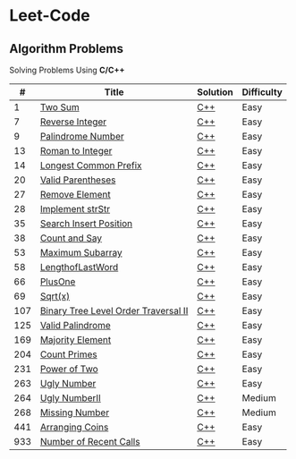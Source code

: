 # Leet-Code 
## Algorithm Problems

Solving Problems Using **C/C++**

|#| Title | Solution | Difficulty |
|---| ----- | -------- | ---------- |
|1|[Two Sum](https://leetcode.com/problems/two-sum/)| [C++](./Algorithms/TwoSum/two_sum.cpp)|Easy|
|7|[Reverse Integer](https://leetcode.com/problems/reverse-integer/)| [C++](./Algorithms/ReverseInteger/Reverse_Integer.cpp)|Easy|
|9|[Palindrome Number](https://leetcode.com/problems/palindrome-number/)| [C++](./Algorithms/PalindromeNumber/Palindrome_Number.cpp)|Easy|
|13|[Roman to Integer](https://leetcode.com/problems/roman-to-integer/)| [C++](./Algorithms/RomanToInteger/Roman_To_Integer.cpp)|Easy|
|14|[Longest Common Prefix](https://leetcode.com/problems/longest-common-prefix/)| [C++](./Algorithms/LongestCommonPrefix/Longest_Common_Prefix.cpp)|Easy|
|20|[Valid Parentheses](https://leetcode.com/problems/valid-parentheses/)| [C++](./Algorithms/ValidParentheses/Valid_Parentheses.cpp)|Easy|
|27|[Remove Element](https://leetcode.com/problems/remove-element/)| [C++](./Algorithms/RemoveElement/Remove_Element.cpp)|Easy|
|28|[Implement strStr](https://leetcode.com/problems/implement-strstr/)| [C++](./Algorithms/ImplementstrStr/Implement_strStr.cpp)|Easy|
|35|[Search Insert Position](https://leetcode.com/problems/search-insert-position/)| [C++](./Algorithms/searchInsert/search_Insert.cpp)|Easy|
|38|[Count and Say](https://leetcode.com/problems/count-and-say/)| [C++](./Algorithms/CountAndSay/Count_and_Say.cpp)|Easy|
|53|[Maximum Subarray](https://leetcode.com/problems/maximum-subarray/)| [C++](./Algorithms/MaximumSubarray/MaximumSubarray.cpp)|Easy|
|58|[LengthofLastWord](https://leetcode.com/problems/length-of-last-word/)| [C++](./Algorithms/LengthofLastWord/LengthOfLastWord.cpp)|Easy|
|66|[PlusOne](https://leetcode.com/problems/plus-one/)| [C++](./Algorithms/PlusOne/PlusOne.cpp)|Easy|
|69|[Sqrt(x)](https://leetcode.com/problems/sqrtx/)| [C++](./Algorithms/Sqrt-x/sqrt.cpp)|Easy|
|107|[ Binary Tree Level Order Traversal II](https://leetcode.com/problems/binary-tree-level-order-traversal-ii/)| [C++](./Algorithms/BinaryTreeLevelOrderTraversalII/Binary_Tree_Level_Order_Traversal_II.cpp)|Easy|
|125|[Valid Palindrome](https://leetcode.com/problems/valid-palindrome/)| [C++](./Algorithms/ValidPalindrome/ValidPalindrome.cpp)|Easy|
|169|[Majority Element](https://leetcode.com/problems/majority-element/)| [C++](./Algorithms/MajorityElement/MajorityElement.cpp)|Easy|
|204|[Count Primes](https://leetcode.com/problems/count-primes/)| [C++](./Algorithms/CountPrimes/CountPrimes.cpp)|Easy|
|231|[Power of Two](https://leetcode.com/problems/power-of-two/)| [C++](./Algorithms/PowerofTwo/PowerofTwo.cpp)|Easy|
|263|[Ugly Number](https://leetcode.com/problems/ugly-number/)| [C++](./Algorithms/UglyNumber/Ugly_Number.cpp)|Easy|
|264|[Ugly NumberII](https://leetcode.com/problems/ugly-number-ii/)| [C++](./Algorithms/UglyNumberII/UglyNumberII.cpp)|Medium|
|268|[Missing Number](https://leetcode.com/problems/missing-number/)| [C++](./Algorithms/MissingNumber/MissingNumber.cpp)|Medium|
|441|[Arranging Coins](https://leetcode.com/problems/arranging-coins/)| [C++](./Algorithms/ArrangingCoins/Arranging_Coins.cpp)|Easy|
|933|[Number of Recent Calls](https://leetcode.com/problems/number-of-recent-calls/)| [C++](./Algorithms/NumberofRecentCalls/Number_of_Recent_Calls.cpp)|Easy|


